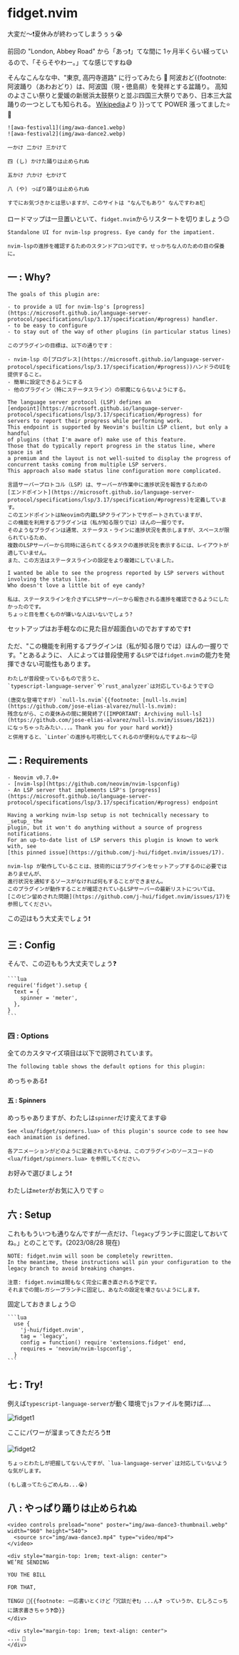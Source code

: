 # fidget.nvim

大変だ〜❗夏休みが終わってしまうぅぅ😭

前回の "London, Abbey Road" から「あっ❗」てな間に 1ヶ月半くらい経っているので、「そらそやわー。」てな感じですね😅

そんなこんなな中、"東京, 高円寺道路" に行ってみたら 💃 阿波おど{{footnote:
阿波踊り（あわおどり）は、阿波国（現・徳島県）を発祥とする盆踊り。
高知のよさこい祭りと愛媛の新居浜太鼓祭りと並ぶ四国三大祭りであり、日本三大盆踊りの一つとしても知られる。
[Wikipedia](https://en.wikipedia.org/wiki/Awa_Dance_Festival)より
}}ってて POWER 漲ってました⭐ 🕺

```admonish success title=""
![awa-festival1](img/awa-dance1.webp)
![awa-festival2](img/awa-dance2.webp)
```

```admonish success title=""
一かけ 二かけ 三かけて

四 (し) かけた踊りは止められぬ

五かけ 六かけ 七かけて

八 (や) っぱり踊りは止められぬ
```

```admonish note
すでにお気づきかとは思いますが、このサイトは "なんでもあり" なんですわぁ❗🤣
```

ロードマップは一旦置いといて、`fidget.nvim`からリスタートを切りましょう😉

```admonish info title="[fidget.nvim](https://github.com/j-hui/fidget.nvim)"
Standalone UI for nvim-lsp progress. Eye candy for the impatient.

nvim-lspの進捗を確認するためのスタンドアロンUIです。せっかちな人のための目の保養に。
```

## 一 : Why?

```admonish info title="[Why?](https://github.com/j-hui/fidget.nvim#why)"
The goals of this plugin are:

- to provide a UI for nvim-lsp's [progress](https://microsoft.github.io/language-server-protocol/specifications/lsp/3.17/specification/#progress) handler.
- to be easy to configure
- to stay out of the way of other plugins (in particular status lines)

このプラグインの目標は、以下の通りです：

- nvim-lsp の[プログレス](https://microsoft.github.io/language-server-protocol/specifications/lsp/3.17/specification/#progress))ハンドラのUIを提供すること。
- 簡単に設定できるようにする
- 他のプラグイン（特にステータスライン）の邪魔にならないようにする。

The language server protocol (LSP) defines an
[endpoint](https://microsoft.github.io/language-server-protocol/specifications/lsp/3.17/specification/#progress) for
servers to report their progress while performing work.
This endpoint is supported by Neovim's builtin LSP client, but only a handful
of plugins (that I'm aware of) make use of this feature.
Those that do typically report progress in the status line, where space is at
a premium and the layout is not well-suited to display the progress of
concurrent tasks coming from multiple LSP servers.
This approach also made status line configuration more complicated.

言語サーバープロトコル（LSP）は、サーバーが作業中に進捗状況を報告するための
[エンドポイント](https://microsoft.github.io/language-server-protocol/specifications/lsp/3.17/specification/#progress)を定義しています。
このエンドポイントはNeovimの内蔵LSPクライアントでサポートされていますが、
この機能を利用するプラグインは（私が知る限りでは）ほんの一握りです。
そのようなプラグインは通常、ステータス・ラインに進捗状況を表示しますが、スペースが限られているため、
複数のLSPサーバーから同時に送られてくるタスクの進捗状況を表示するには、レイアウトが適していません。
また、この方法はステータスラインの設定をより複雑にしていました。

I wanted be able to see the progress reported by LSP servers without involving the status line.
Who doesn't love a little bit of eye candy?

私は、ステータスラインを介さずにLSPサーバーから報告される進捗を確認できるようにしたかったのです。
ちょっと目を惹くものが嫌いな人はいないでしょう?
```

セットアップはお手軽なのに見た目が超面白いのでおすすめです❗

ただ、"この機能を利用するプラグインは（私が知る限りでは）ほんの一握りです。"とあるように、
人によっては普段使用する`LSP`では`fidget.nvim`の能力を発揮できない可能性もあります。

```admonish note
わたしが普段使っているもので言うと、
`typescript-language-server`や`rust_analyzer`は対応しているようです😉
```

```admonish tip
(唐突な登場ですが) `null-ls.nvim`{{footnote: [null-ls.nvim](https://github.com/jose-elias-alvarez/null-ls.nvim):
残念ながら、この夏休みの間に開発終了([IMPORTANT: Archiving null-ls](https://github.com/jose-elias-alvarez/null-ls.nvim/issues/1621))
になっちゃったみたい...。Thank you for your hard work❗}}
と併用すると、`Linter`の進捗も可視化してくれるのが便利なんですよね〜😽
```

## 二 : Requirements

```admonish info title="[Requirements](https://github.com/j-hui/fidget.nvim#requirements)"
- Neovim v0.7.0+
- [nvim-lsp](https://github.com/neovim/nvim-lspconfig)
- An LSP server that implements LSP's [progress](https://microsoft.github.io/language-server-protocol/specifications/lsp/3.17/specification/#progress) endpoint

Having a working nvim-lsp setup is not technically necessary to _setup_ the
plugin, but it won't do anything without a source of progress notifications.
For an up-to-date list of LSP servers this plugin is known to work with, see
[this pinned issue](https://github.com/j-hui/fidget.nvim/issues/17).

nvim-lsp が動作していることは、技術的にはプラグインをセットアップするのに必要ではありませんが、
進行状況を通知するソースがなければ何もすることができません。
このプラグインが動作することが確認されているLSPサーバーの最新リストについては、
[このピン留めされた問題](https://github.com/j-hui/fidget.nvim/issues/17)を参照してください。
```

この辺はもう大丈夫でしょう❗

## 三 : Config

そんで、この辺ももう大丈夫でしょう❓

~~~admonish example title="extensions/fidget.lua"
```lua
require('fidget').setup {
  text = {
    spinner = 'meter',
  },
}
```
~~~

### 四 : Options

全てのカスタマイズ項目は以下で説明されています。

```admonish info title="[Options](https://github.com/j-hui/fidget.nvim/blob/main/doc/fidget.md#options)"
The following table shows the default options for this plugin:
```

めっちゃある❗

#### 五 : Spinners

めっちゃありますが、わたしは`spinner`だけ変えてます😆

```admonish info title="[Spinners](https://github.com/j-hui/fidget.nvim/blob/main/doc/fidget.md#spinners)"
See <lua/fidget/spinners.lua> of this plugin's source code to see how each animation is defined.

各アニメーションがどのように定義されているかは、このプラグインのソースコードの <lua/fidget/spinners.lua> を参照してください。
```

お好みで選びましょう❗

わたしは`meter`がお気に入りです☺️

## 六 : Setup

これももういつも通りなんですが一点だけ、「`legacy`ブランチに固定しておいてね。」とのことです。(2023/08/28 現在)

```admonish info title="[Quickstart](https://github.com/j-hui/fidget.nvim#quickstart)"
NOTE: fidget.nvim will soon be completely rewritten.
In the meantime, these instructions will pin your configuration to the legacy branch to avoid breaking changes.

注意: fidget.nvimは間もなく完全に書き直される予定です。
それまでの間レガシーブランチに固定し、あなたの設定を壊さないようにします。
```

固定しておきましょう😉

~~~admonish example title="extensions/init.lua"
```lua
  use {
    'j-hui/fidget.nvim',
    tag = 'legacy',
    config = function() require 'extensions.fidget' end,
    requires = 'neovim/nvim-lspconfig',
  }
```
~~~

## 七 : Try!

例えば`typescript-language-server`が動く環境で`js`ファイルを開けば...、

![fidget1](img/fidget1.webp)

ここにパワーが溜まってきただろう❗❗

![fidget2](img/fidget2.webp)

```admonish note
ちょっとわたしが把握してないんですが、`lua-language-server`は対応していないような気がします。

(もし違ってたらごめんね...😭)
```

## 八 : やっぱり踊りは止められぬ

```admonish success
<video controls preload="none" poster="img/awa-dance3-thumbnail.webp" width="960" height="540">
  <source src="img/awa-dance3.mp4" type="video/mp4">
</video>
```

```admonish success title=""
<div style="margin-top: 1rem; text-align: center">
WE’RE SENDING

YOU THE BILL

FOR THAT,

TENGU 👺{{footnote: 一応書いとくけど「冗談だぞ❗」...ん❓ っていうか、むしろこっちに請求書きちゃう❓😨}}
</div>
```

```admonish success title=""
<div style="margin-top: 1rem; text-align: center">
...。🤥
</div>
```
